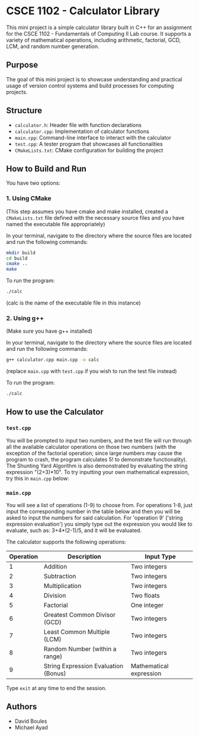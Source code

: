 # CSCE 1102 - Calculator Library

This mini project is a simple calculator library built in C++ for an assignment for the CSCE 1102 - Fundamentals of Computing II Lab course. It supports a variety of mathematical operations, including arithmetic, factorial, GCD, LCM, and random number generation.

## Purpose

The goal of this mini project is to showcase understanding and practical usage of version control systems and build processes for computing projects.

## Structure
- `calculator.h`: Header file with function declarations
- `calculator.cpp`: Implementation of calculator functions
- `main.cpp`: Command-line interface to interact with the calculator
- `test.cpp`: A tester program that showcases all functionalities
- `CMakeLists.txt`: CMake configuration for building the project

## How to Build and Run

You have two options:

### 1. Using CMake
(This step assumes you have cmake and make installed, created a `CMakeLists.txt` file defined with the necessary source files and you have named the executable file appropriately)

In your terminal, navigate to the directory where the source files are located and run the following commands:
  
```bash
mkdir build
cd build
cmake ..
make
```

To run the program:
```bash
./calc
```
(calc is the name of the executable file in this instance)

### 2. Using g++
(Make sure you have g++ installed)

In your terminal, navigate to the directory where the source files are located and run the following commands:

```bash
g++ calculator.cpp main.cpp -o calc
```
(replace `main.cpp` with `test.cpp` if you wish to run the test file instead)

  To run the program:
  ```bash
  ./calc
  ```

## How to use the Calculator
### `test.cpp`
You will be prompted to input two numbers, and the test file will run through all the available calculator operations on those two numbers (with the exception of the factorial operation; since large numbers may cause the program to crash, the program calculates 5! to demonstrate functionality). The Shunting Yard Algorithm is also demonstrated by evaluating the string expression "(2+3)*10". To try inputting your own mathematical expression, try this in `main.cpp` below:

### `main.cpp`
You will see a list of operations (1-9) to choose from. For operations 1-8, just input the corresponding number in the table below and then you will be asked to input the numbers for said calculation. For 'operation 9' ('string expression evaluation') you simply type out the expression you would like to evaluate, such as: 3+4*(2-1)/5, and it will be evaluated.

The calculator supports the following operations:

| Operation | Description                         | Input Type        |
|-----------|-------------------------------------|-------------------|
| 1         | Addition                            | Two integers      |
| 2         | Subtraction                         | Two integers      |
| 3         | Multiplication                      | Two integers      |
| 4         | Division                            | Two floats        |
| 5         | Factorial                           | One integer       |
| 6         | Greatest Common Divisor (GCD)       | Two integers      |
| 7         | Least Common Multiple (LCM)         | Two integers      |
| 8         | Random Number (within a range)      | Two integers      |
| 9         | String Expression Evaluation (Bonus)| Mathematical expression |

Type `exit` at any time to end the session.

## Authors

- David Boules
- Michael Ayad
